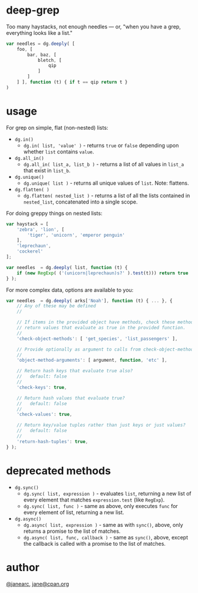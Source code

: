 deep-grep
=========

Too many haystacks, not enough needles &mdash; or, "when you have a grep,
everything looks like a list."

```javascript
var needles = dg.deeply( [
	foo, [
		bar, baz, [
			bletch, [
				qip
			]
		]
	] ], function (t) { if t == qip return t }
)
```

usage
====

For grep on simple, flat (non-nested) lists:

* `dg.in()`
  - `dg.in( list, 'value' )` - returns `true` or `false` depending upon
     whether `list` contains `value`.
* `dg.all_in()`
  - `dg.all_in( list_a, list_b )` - returns a list of all values in `list_a`
   that exist in `list_b`.
* `dg.unique()`
  - `dg.unique( list )` - returns all unique values of `list`. Note: flattens.
* `dg.flatten( )`
  - `dg.flatten( nested_list )` - returns a list of all the lists contained in
    `nested_list`, concatenated into a single scope.

For doing greppy things on nested lists:

```javascript
var haystack = [
	'zebra', 'lion', [
		'tiger', 'unicorn', 'emperor penguin'
	],
	'leprechaun',
	'cockerel'
];

var needles  = dg.deeply( list, function (t) {
	if (new RegExp( ('(unicorn|leprechaun)s?' ).test(t))) return true
} );
```

For more complex data, options are available to you:

```javascript
var needles  = dg.deeply( arks['Noah'], function (t) { ... }, {
	// Any of these may be defined
	//

	// If items in the provided object have methods, check these methods for
	// return values that evaluate as true in the provided function.
	//
	'check-object-methods': [ 'get_species', 'list_passengers' ],

	// Provide optionally as argument to calls from check-object-methods, above
	//
	'object-method-arguments': [ argument, function, 'etc' ],

	// Return hash keys that evaluate true also?
	//   default: false
	//
	'check-keys': true,

	// Return hash values that evaluate true?
	//   default: false
	//
	'check-values': true,

	// Return key/value tuples rather than just keys or just values?
	//   default: false
	//
	'return-hash-tuples': true,
} );
```

deprecated methods
====

* `dg.sync()`
  - `dg.sync( list, expression )` - evaluates `list`, returning a new list of every
     element that matches `expression.test` (like `RegExp`).
  - `dg.sync( list, func )` - same as above, only executes `func` for every element
     of list, returning a new list.
* `dg.async()`
  - `dg.async( list, expression )` - same as with `sync()`, above, only
     returns a promise to the list of matches.
  - `dg.async( list, func, callback )` - same as `sync()`, above, except the
     callback is called with a promise to the list of matches.

author
====

[@janearc](https://github.com/janearc), jane@cpan.org

